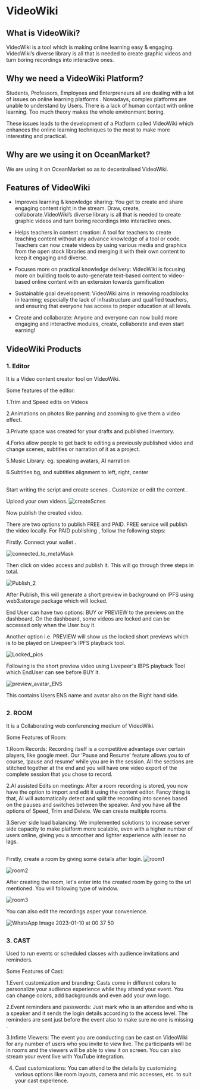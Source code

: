 
# VideoWiki

## What is VideoWiki?

 VideoWiki is a tool which is making online learning easy & engaging.
 VideoWiki’s diverse library is all that is needed to create graphic videos and turn boring recordings into interactive ones.

## Why we need a VideoWiki Platform?

Students, Professors, Employees and Enterpreneurs all are dealing with a lot of issues on online learning platforms .
Nowadays, complex platforms are unable to understand by Users. There is a lack of human contact with online learning.
Too much theory makes the whole environment boring. 

These issues leads to the development of a Platform called VideoWiki which enhances the online learning techniques to the most to make more interesting and practical.

## Why are we using it on OceanMarket?



We are using it on OceanMarket so as to decentralised VideoWiki.


## Features of VideoWiki
- Improves learning & knowledge sharing: You get to create and share engaging content right in the stream. Draw,      create, collaborate.VideoWiki’s diverse library is all that is needed to create graphic videos and turn boring recordings into interactive ones.

- Helps teachers in content creation: A tool for teachers to create teaching content without any advance knowledge of a tool or code. Teachers can now create videos by using various media and graphics from the open stock libraries and merging it with their own content to keep it engaging and diverse.

-  Focuses more on practical knowledge delivery: VideoWiki is focusing more on building tools to auto-generate text-based content to video-based online content with an extension towards gamification

- Sustainable goal development: VideoWiki aims in removing roadblocks in learning; especially the lack of infrastructure and qualified teachers, and ensuring that everyone has access to proper education at all levels.

-  Create and collaborate: Anyone and everyone can now build more engaging and interactive modules, create, collaborate and even start earning!




## VideoWiki Products

### 1. Editor

It is a Video content creator tool on VideoWiki.

Some features of the editor:


1.Trim and Speed edits on Videos

2.Animations on photos like panning and zooming to give them  a video effect.

3.Private space was created for your drafts and published inventory.

4.Forks allow people to get back to editing a previously published video and change scenes, subtitles or narration of it as a project.

5.Music Library: eg. speaking avatars, AI narration

6.Subtitles bg, and subtitles alignment to left, right, center

##
 
 
 
Start writing the script and create scenes . Customize or edit the content 
        .
        
Upload your own videos.
![createScnes](https://user-images.githubusercontent.com/97036824/211391952-2f92f700-3b8c-4bc1-b1a8-317e4252ff3d.png)


Now publish the created video.

There  are two options to publish FREE and PAID. FREE service will publish the video locally.
For PAID publishing , follow the following steps:

Firstly. Connect your wallet .


![connected_to_metaMask](https://user-images.githubusercontent.com/97036824/211392106-5e66c17e-3904-4292-8a1c-0dc468a0969c.png)


Then click on video access and publish it. This will go through three steps in total.

![Publish_2](https://user-images.githubusercontent.com/97036824/211392308-9d4010c9-7aa1-428e-a99c-87584bac01d6.png)



After Publish, this will generate a short preview in background on IPFS using web3.storage package which will locked.

End User can have two options: BUY or PREVIEW to the previews on the dashboard.
On the dashboard, some videos are locked and can be accessed only when the User buy it.

Another option i.e. PREVIEW will show us the locked short previews which is to be played on Livepeer's IPFS playback tool.

![Locked_pics](https://user-images.githubusercontent.com/97036824/211392375-f66a5c6e-bcb9-4945-97eb-96d557b8393d.png)



Following is the short preview video using Livepeer's IBPS playback Tool which EndUser can see before BUY it.


![preview_avatar_ENS](https://user-images.githubusercontent.com/97036824/211392487-ca099930-34dc-406b-a842-3907ccb40d59.jpeg)


 This contains Users ENS name and avatar also on the Right hand side.
 ## 
 ### 2. ROOM


  It is a Collaborating web conferencing medium of VideoWiki.

 Some Features of Room:


 1.Room Records:  Recording itself is a competitive advantage over certain players, like google meet. Our ‘Pause and Resume’ feature allows you to of course, ‘pause and resume’ while you are in the session. All the sections are stitched together at the end and you will have one video export of the complete session that you chose to record.

 2.AI assisted Edits on meetings:  After a room recording is stored, you now have the option to import and edit it using the content editor. Fancy thing is that, AI will automatically detect and split the recording into scenes based on the pauses and switches between the speaker. And you have all the options of Speed, Trim and Delete. 
                We can create multiple rooms.

 3.Server side load balancing: We implemented solutions to increase server side capacity to make platform more scalable, even with a higher number of users online,
                giving you a smoother and lighter experience with lesser no lags.


##
  Firstly, create a room by giving some details after login.
![room1](https://user-images.githubusercontent.com/97036824/211392609-8e6d61cd-b1ec-4fdd-b9b3-2742e3fdc1fb.png)

![room2](https://user-images.githubusercontent.com/97036824/211392652-64d016bd-fec0-4fcc-8449-77912dbdc7fb.png)


After creating the room, let's enter into the created room by going to the url mentioned. You will following type of window.

![room3](https://user-images.githubusercontent.com/97036824/211392675-cc7902f9-ecbb-4665-ac78-5539ab4a99e2.png)

You can also edit the recordings asper your convenience.

![WhatsApp Image 2023-01-10 at 00 37 50](https://user-images.githubusercontent.com/97036824/211392814-40e6b028-9452-47eb-afeb-937e18844886.jpeg)


##

### 3. CAST

Used to run events or scheduled classes with audience invitations and reminders.

Some Features of Cast:

1.Event customization and branding: 
                 Casts come in different colors to personalize your audience experience while they attend your event. You can change colors, add backgrounds and even add your own logo.


2.Event reminders and passwords:
                 Just mark who is an attendee and who is a speaker and it sends the login details according to the access level. The reminders are sent just before the event also to make sure no one is missing .


3.Infinte Viewers: 
                The event you are conducting can be cast on VideoWiki for any number of users who you invite to view live. 
                The participants will be in rooms and the viewers will be able to view it on screen.
                You can also stream your event live with YouTube integration.

4. Cast customizations:
                You can attend to the details by customizing various options like room layouts, camera and mic accesses, etc. to suit your cast experience.
